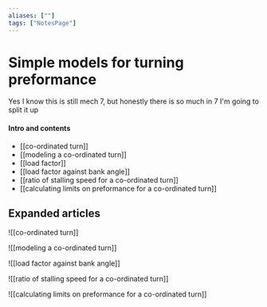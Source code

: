 ```yaml
---
aliases: [""]
tags: ["NotesPage"]
---
```


# Simple models for turning preformance
Yes I know this is still mech 7, but honestly there is so much in 7 I'm going to split it up
#### Intro and contents
- [[co-ordinated turn]]
- [[modeling a co-ordinated turn]]
- [[load factor]]
- [[load factor against bank angle]]
- [[ratio of stalling speed for a co-ordinated turn]]
- [[calculating limits on preformance for a co-ordinated turn]]

## Expanded articles
![[co-ordinated turn]]

![[modeling a co-ordinated turn]]

![[load factor against bank angle]]

![[ratio of stalling speed for a co-ordinated turn]]

![[calculating limits on preformance for a co-ordinated turn]]

